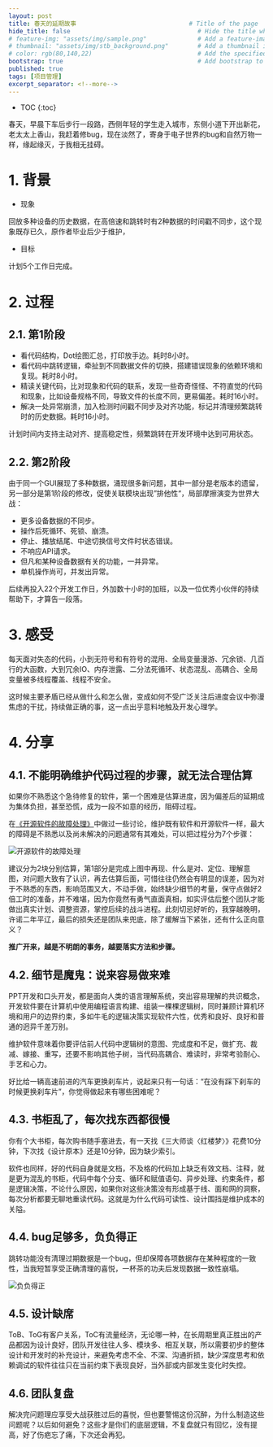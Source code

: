```yaml
---
layout: post
title: 春天的延期故事                               # Title of the page
hide_title: false                                   # Hide the title when displaying the post, but shown in lists of posts
# feature-img: "assets/img/sample.png"              # Add a feature-image to the post
# thumbnail: "assets/img/stb_background.png"        # Add a thumbnail image on blog view
# color: rgb(80,140,22)                             # Add the specified color as feature image, and change link colors in post
bootstrap: true                                     # Add bootstrap to the page
published: true
tags: [项目管理]
excerpt_separator: <!--more-->
---
```


<!--more-->
* TOC
{:toc}

春天，早晨下车后步行一段路，西侧年轻的学生走入城市，东侧小道下开出新花，老太太上香山，我赶着修bug，现在淡然了，寄身于电子世界的bug和自然万物一样，缘起缘灭，于我相无挂碍。

# 1. 背景

* 现象

回放多种设备的历史数据，在高倍速和跳转时有2种数据的时间戳不同步，这个现象既存已久，原作者毕业后少于维护，

* 目标

计划5个工作日完成。

# 2. 过程

## 2.1. 第1阶段

* 看代码结构，Dot绘图汇总，打印放手边。耗时8小时。
* 看代码中跳转逻辑，牵扯到不同数据文件的切换，搭建错误现象的依赖环境和复现。耗时8小时。
* 精读关键代码，比对现象和代码的联系，发现一些奇奇怪怪、不符直觉的代码和现象，比如设备规格不同，导致文件的长度不同，更易偏差。耗时16小时。
* 解决一处异常崩溃，加入检测时间戳不同步及对齐功能，标记并清理频繁跳转时的历史数据。耗时16小时。

计划时间内支持主动对齐、提高稳定性，频繁跳转在开发环境中达到可用状态。

## 2.2. 第2阶段

由于同一个GUI展现了多种数据，涌现很多新问题，其中一部分是老版本的遗留，另一部分是第1阶段的修改，促使关联模块出现”排他性“，局部摩擦演变为世界大战：

* 更多设备数据的不同步。
* 操作后死循环、死锁、崩溃。
* 停止、播放结尾、中途切换信号文件时状态错误。
* 不响应API请求。
* 但凡和某种设备数据有关的功能，一并异常。
* 单机操作尚可，并发出异常。

后续再投入22个开发工作日，外加数十小时的加班，以及一位优秀小伙伴的持续帮助下，才算告一段落。

# 3. 感受

每天面对失态的代码，小到无符号和有符号的混用、全局变量漫游、冗余锁、几百行的大函数，大到冗余IO、内存泄露、二分法死循环、状态混乱、高耦合、全局变量被多线程覆盖、线程不安全。

这时候主要矛盾已经从做什么和怎么做，变成如何不受广泛关注后进度会议中弥漫焦虑的干扰，持续做正确的事，这一点出乎意料地触及开发心理学。

# 4. 分享

## 4.1. 不能明确维护代码过程的步骤，就无法合理估算

如果你不熟悉这个急待修复的软件，第一个困难是估算进度，因为偏差后的延期成为集体负担，甚至恐慌，成为一段不如意的经历，阻碍过程。

在[《开源软件的故障处理》](https://hubugui.github.io/2022/12/11/%E5%BC%80%E6%BA%90%E8%BD%AF%E4%BB%B6%E7%9A%84%E6%95%85%E9%9A%9C%E5%A4%84%E7%90%86.html)中做过一些讨论，维护既有软件和开源软件一样，最大的障碍是不熟悉以及尚未解决的问题通常有其难处，可以把过程分为7个步骤：

![开源软件的故障处理](/assets/img/post/2023-06-18/maintenance.png)

建议分为2块分别估算，第1部分是完成上图中再现、什么是对、定位、理解意图，对问题大致有了认识，再去估算后面，可惜往往仍然会有明显的误差，因为对于不熟悉的东西，影响范围又大，不动手做，始终缺少细节的考量，保守点做好2倍工时的准备，并不难堪，因为你竟然有勇气直面真相，如实评估后整个团队才能做出真实计划、调整资源，掌控后续的战斗进程。此刻切忌好听的，我穿越晚明，许诺二年平辽，最后的损失还是团队来兜底，除了缓解当下紧张，还有什么正向意义？

**推广开来，越是不明朗的事务，越要落实方法和步骤。**

## 4.2. 细节是魔鬼：说来容易做来难

PPT开发和口头开发，都是面向人类的语言理解系统，突出容易理解的共识概念，开发软件要在计算机中使用编程语言构建、组装一棵棵逻辑树，同时兼顾计算机环境和用户的边界约束，多如牛毛的逻辑决策实现软件六性，优秀和良好、良好和普通的迥异千差万别。

维护软件意味着你要评估前人代码中逻辑树的意图、完成度和不足，做扩充、裁减、嫁接、重写，还要不影响其他子树，当代码高耦合、难读时，非常考验耐心、手艺和心力。

好比给一辆高速前进的汽车更换刹车片，说起来只有一句话：“在没有踩下刹车的时候更换刹车片”，你觉得做起来有哪些困难呢？

## 4.3. 书柜乱了，每次找东西都很慢

你有个大书柜，每次购书随手塞进去，有一天找《三大师谈〈红楼梦〉》花费10分钟，下次找《设计原本》还是10分钟，因为缺少索引。

软件也同样，好的代码自身就是文档，不及格的代码加上缺乏有效文档、注释，就是更为混乱的书柜，代码中每个分支、循环和赋值语句、异步处理、约束条件，都是逻辑决策，不论什么原因，如果你对这些决策没有形成基于线、面和网的洞察，每次分析都要无聊地重读代码。这就是为什么代码可读性、设计围挡是维护成本的关隘。

## 4.4. bug足够多，负负得正

跳转功能没有清理过期数据是一个bug，但却保障各项数据存在某种程度的一致性，当我短暂享受正确清理的喜悦，一杯茶的功夫后发现数据一致性崩塌。

![负负得正](/assets/img/post/2023-06-18/bugisfeature.jpg)

## 4.5. 设计缺席

ToB、ToG有客户关系，ToC有流量经济，无论哪一种，在长周期里真正胜出的产品都因为设计良好，团队开发往往人多、模块多、相互关联，所以需要初步的整体设计和开发时的补充设计，来避免考虑不全、不深、沟通折损，缺少深度思考和依赖调试的软件往往只在当前约束下表现良好，当外部或内部发生变化时失控。

## 4.6. 团队复盘

解决完问题理应享受大战获胜过后的喜悦，但也要警惕这份沉醉，为什么制造这些问题呢？以后如何避免？这些才是你们的底层逻辑，不复盘就只有回忆，没有提高，好了伤疤忘了痛，下次还会再犯。
